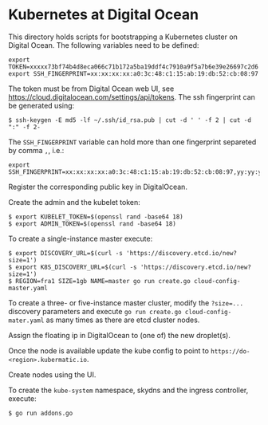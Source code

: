 # Kubernetes at Digital Ocean

This directory holds scripts for bootstrapping a Kubernetes cluster on Digital Ocean.
The following variables need to be defined:

```
export TOKEN=xxxxx73bf74b4d8eca066c71b172a5ba19ddf4c7910a9f5a7b6e39e26697c2d6
export SSH_FINGERPRINT=xx:xx:xx:xx:a0:3c:48:c1:15:ab:19:db:52:cb:08:97
```

The token must be from Digital Ocean web UI, see https://cloud.digitalocean.com/settings/api/tokens.
The ssh fingerprint can be generated using:
```
$ ssh-keygen -E md5 -lf ~/.ssh/id_rsa.pub | cut -d ' ' -f 2 | cut -d ":" -f 2-
```

The `SSH_FINGERPRINT` variable can hold more than one fingerprint separeted by comma `,`, i.e.:

```
export SSH_FINGERPRINT=xx:xx:xx:xx:a0:3c:48:c1:15:ab:19:db:52:cb:08:97,yy:yy:yy.....,zz:zz:zz.....
```

Register the corresponding public key in DigitalOcean.

Create the admin and the kubelet token:
```
$ export KUBELET_TOKEN=$(openssl rand -base64 18)
$ export ADMIN_TOKEN=$(openssl rand -base64 18)
```

To create a single-instance master execute:
```
$ export DISCOVERY_URL=$(curl -s 'https://discovery.etcd.io/new?size=1')
$ export K8S_DISCOVERY_URL=$(curl -s 'https://discovery.etcd.io/new?size=1')
$ REGION=fra1 SIZE=1gb NAME=master go run create.go cloud-config-master.yaml
```

To create a three- or five-instance master cluster, modify the `?size=...` discovery parameters
and execute `go run create.go cloud-config-mater.yaml` as many times as there are etcd cluster nodes.

Assign the floating ip in DigitalOcean to (one of) the new droplet(s).

Once the node is available update the kube config to point to `https://do-<region>.kubermatic.io`.

Create nodes using the UI.

To create the `kube-system` namespace, skydns and the ingress controller, execute:
```
$ go run addons.go
```
